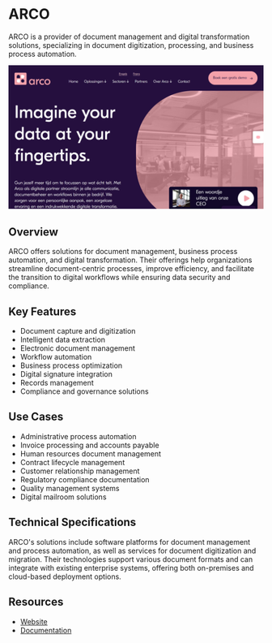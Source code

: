 # ARCO

ARCO is a provider of document management and digital transformation solutions, specializing in document digitization, processing, and business process automation.

![ARCO](./assets/arco.png)


## Overview

ARCO offers solutions for document management, business process automation, and digital transformation. Their offerings help organizations streamline document-centric processes, improve efficiency, and facilitate the transition to digital workflows while ensuring data security and compliance.

## Key Features

- Document capture and digitization
- Intelligent data extraction
- Electronic document management
- Workflow automation
- Business process optimization
- Digital signature integration
- Records management
- Compliance and governance solutions

## Use Cases

- Administrative process automation
- Invoice processing and accounts payable
- Human resources document management
- Contract lifecycle management
- Customer relationship management
- Regulatory compliance documentation
- Quality management systems
- Digital mailroom solutions

## Technical Specifications

ARCO's solutions include software platforms for document management and process automation, as well as services for document digitization and migration. Their technologies support various document formats and can integrate with existing enterprise systems, offering both on-premises and cloud-based deployment options.

## Resources

- [Website](https://www.arco.be)
- [Documentation](https://www.arco.be/en/resources)
